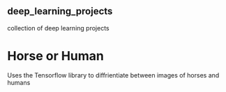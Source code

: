 ## deep_learning_projects
collection of deep learning projects

# Horse or Human
Uses the Tensorflow library to diffrientiate between images of horses and humans
